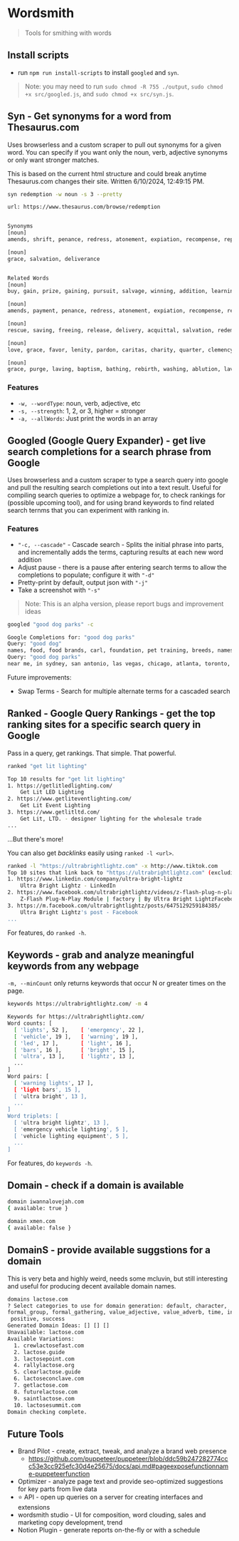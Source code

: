 # Wordsmith
> Tools for smithing with words


## Install scripts
- run `npm run install-scripts` to install `googled` and `syn`.

> Note: you may need to run `sudo chmod -R 755 ./output`, `sudo chmod +x src/googled.js`, and `sudo chmod +x src/syn.js`.

## Syn - Get synonyms for a word from Thesaurus.com

Uses browserless and a custom scraper to pull out synonyms for a given word. You can specify if you want only the noun, verb, adjective synonyms or only want stronger matches.

This is based on the current html structure and could break anytime Thesaurus.com changes their site.
Written 6/10/2024, 12:49:15 PM.

```bash
syn redemption -w noun -s 3 --pretty

url: https://www.thesaurus.com/browse/redemption


Synonyms
[noun]
amends, shrift, penance, redress, atonement, expiation, recompense, reparation, repentance, restitution, compensation

[noun]
grace, salvation, deliverance


Related Words
[noun]
buy, gain, prize, gaining, pursuit, salvage, winning, addition, learning, property, purchase, recovery, accretion, acquiring, procuring, retrieval, attainment, obtainment, possession, redemption, achievement, acquirement, procuration, procurement, acquisitions

[noun]
amends, payment, penance, redress, atonement, expiation, recompense, redemption, reparation, restitution, propitiation, satisfaction, indemnification

[noun]
rescue, saving, freeing, release, delivery, acquittal, salvation, redemption, deliverance, extrication, emancipation

[noun]
love, grace, favor, lenity, pardon, caritas, charity, quarter, clemency, goodness, kindness, leniency, reprieve, good will, compassion, generosity, indulgence, kindliness, redemption, tenderness, benefaction, beneficence, benevolence, forbearance, responsiveness, compassionateness

[noun]
grace, purge, laving, baptism, bathing, rebirth, washing, ablution, lavation, atonement, catharsis, expiation, purgation, purifying, salvation, lustration, absolution, depuration, redemption, refinement, expurgation, forgiveness, rarefaction, disinfection, distillation, regeneration, sanctification
```

### Features
- `-w, --wordType`: noun, verb, adjective, etc
- `-s, --strength`: 1, 2, or 3, higher = stronger
- `-a, --allWords`: Just print the words in an array

## Googled (Google Query Expander) - get live search completions for a search phrase from Google

Uses browserless and a custom scraper to type a search query into google and pull the resulting search completions out into a text result. Useful for compiling search queries to optimize a webpage for, to check rankings for (possible upcoming tool), and for using brand keywords to find related search ternms that you can experiment with ranking in.

### Features
- `"-c, --cascade"` - Cascade search - Splits the initial phrase into parts, and incrementally adds the terms, capturing results at each new word addition
- Adjust pause - there is a pause after entering search terms to allow the completions to populate; configure it with `"-d"`
- Pretty-print by default, output json with `"-j"`
- Take a screenshot with `"-s"`

> Note: This is an alpha version, please report bugs and improvement ideas

```bash
googled "good dog parks" -c

Google Completions for: "good dog parks"
Query: "good dog"
names, food, food brands, carl, foundation, pet training, breeds, names for boys
Query: "good dog parks"
near me, in sydney, san antonio, las vegas, chicago, atlanta, toronto, best
```

Future improvements:
- Swap Terms - Search for multiple alternate terms for a cascaded search

## Ranked - Google Query Rankings - get the top ranking sites for a specific search query in Google

Pass in a query, get rankings. That simple. That powerful.

```bash
ranked "get lit lighting"

Top 10 results for "get lit lighting"
1. https://getlitledlighting.com/
	Get Lit LED Lighting
2. https://www.getliteventlighting.com/
	Get Lit Event Lighting
3. https://www.getlitltd.com/
	Get Lit, LTD. - designer lighting for the wholesale trade
...
```

...But there's more!

You can also get *backlinks* easily using `ranked -l <url>`.

```bash
ranked -l "https://ultrabrightlightz.com" -x http://www.tiktok.com
Top 10 sites that link back to "https://ultrabrightlightz.com" (excluding http://www.tiktok.com)
1. https://www.linkedin.com/company/ultra-bright-lightz
	Ultra Bright Lightz - LinkedIn
2. https://www.facebook.com/ultrabrightlightz/videos/z-flash-plug-n-play-module/724355079165169/
	Z-Flash Plug-N-Play Module | factory | By Ultra Bright LightzFacebook
3. https://m.facebook.com/ultrabrightlightz/posts/6475129259184385/
	Ultra Bright Lightz's post - Facebook
...
```

For features, do `ranked -h`.

## Keywords - grab and analyze meaningful keywords from any webpage

`-m, --minCount` only returns keywords that occur N or greater times on the page.

```bash
keywords https://ultrabrightlightz.com/ -m 4

Keywords for https://ultrabrightlightz.com/
Word counts: [
  [ 'lights', 52 ],    [ 'emergency', 22 ],
  [ 'vehicle', 19 ],   [ 'warning', 19 ],
  [ 'led', 17 ],       [ 'light', 16 ],
  [ 'bars', 16 ],      [ 'bright', 15 ],
  [ 'ultra', 13 ],     [ 'lightz', 13 ],
  ...
]
Word pairs: [
  [ 'warning lights', 17 ],
  [ 'light bars', 15 ],
  [ 'ultra bright', 13 ],
  ...
]
Word triplets: [
  [ 'ultra bright lightz', 13 ],
  [ 'emergency vehicle lighting', 5 ],
  [ 'vehicle lighting equipment', 5 ],
  ...
]
```

For features, do `keywords -h`.

## Domain - check if a domain is available

```bash
domain iwannalovejah.com
{ available: true }
```

```bash
domain xmen.com          
{ available: false }
```

## DomainS - provide available suggstions for a domain

This is very beta and highly weird, needs some mcluvin, but still interesting and useful for producing decent available domain names.

```bash
domains lactose.com
? Select categories to use for domain generation: default, character,
formal_group, formal_gathering, value_adjective, value_adverb, time, innovation,
 positive, success
Generated Domain Ideas: [] [] []
Unavailable: lactose.com
Available Variations:
  1. crewlactosefast.com
  2. lactose.guide
  3. lactosepoint.com
  4. rallylactose.org
  5. clearlactose.guide
  6. lactoseconclave.com
  7. getlactose.com
  8. futurelactose.com
  9. saintlactose.com
  10. lactosesummit.com
Domain checking complete.
```


## Future Tools

- Brand Pilot - create, extract, tweak, and analyze a brand web presence
	- https://github.com/puppeteer/puppeteer/blob/ddc59b247282774ccc53e3cc925efc30d4e25675/docs/api.md#pageexposefunctionname-puppeteerfunction
- Optimizer - analyze page text and provide seo-optimized suggestions for key parts from live data
- ⭐️ API - open up queries on a server for creating interfaces and extensions
- wordsmith studio - UI for composition, word clouding, sales and marketing copy development, trend 
- Notion Plugin - generate reports on-the-fly or with a schedule